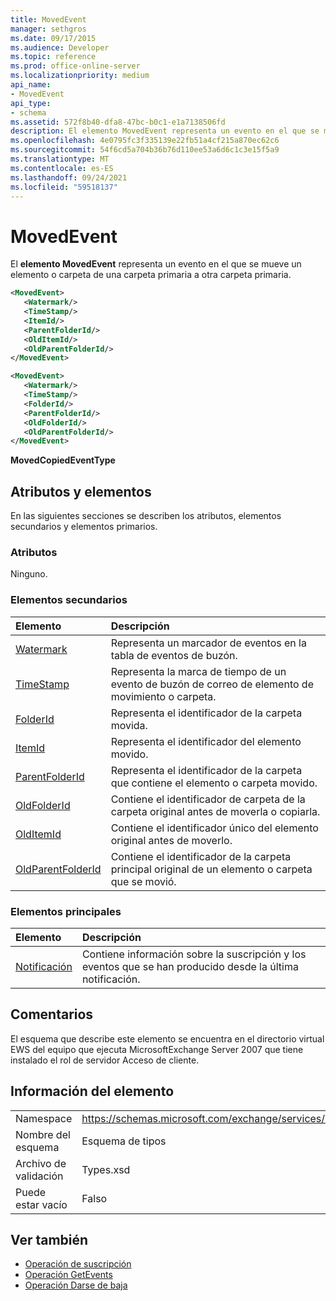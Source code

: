 ```yaml
---
title: MovedEvent
manager: sethgros
ms.date: 09/17/2015
ms.audience: Developer
ms.topic: reference
ms.prod: office-online-server
ms.localizationpriority: medium
api_name:
- MovedEvent
api_type:
- schema
ms.assetid: 572f8b40-dfa8-47bc-b0c1-e1a7138506fd
description: El elemento MovedEvent representa un evento en el que se mueve un elemento o carpeta de una carpeta primaria a otra carpeta primaria.
ms.openlocfilehash: 4e0795fc3f335139e22fb51a4cf215a870ec62c6
ms.sourcegitcommit: 54f6cd5a704b36b76d110ee53a6d6c1c3e15f5a9
ms.translationtype: MT
ms.contentlocale: es-ES
ms.lasthandoff: 09/24/2021
ms.locfileid: "59518137"
---
```

# <a name="movedevent"></a>MovedEvent

El **elemento MovedEvent** representa un evento en el que se mueve un elemento o carpeta de una carpeta primaria a otra carpeta primaria. 
  
```xml
<MovedEvent>
   <Watermark/>
   <TimeStamp/>
   <ItemId/>
   <ParentFolderId/>
   <OldItemId/>
   <OldParentFolderId/>
</MovedEvent>
```

```xml
<MovedEvent>
   <Watermark/>
   <TimeStamp/>
   <FolderId/>
   <ParentFolderId/>
   <OldFolderId/>
   <OldParentFolderId/>
</MovedEvent>
```


**MovedCopiedEventType**

## <a name="attributes-and-elements"></a>Atributos y elementos

En las siguientes secciones se describen los atributos, elementos secundarios y elementos primarios.
  
### <a name="attributes"></a>Atributos

Ninguno.
  
### <a name="child-elements"></a>Elementos secundarios

|**Elemento**|**Descripción**|
|:-----|:-----|
|[Watermark](watermark.md) <br/> |Representa un marcador de eventos en la tabla de eventos de buzón.  <br/> |
|[TimeStamp](timestamp.md) <br/> |Representa la marca de tiempo de un evento de buzón de correo de elemento de movimiento o carpeta.  <br/> |
|[FolderId](folderid.md) <br/> |Representa el identificador de la carpeta movida.  <br/> |
|[ItemId](itemid.md) <br/> |Representa el identificador del elemento movido.  <br/> |
|[ParentFolderId](parentfolderid.md) <br/> |Representa el identificador de la carpeta que contiene el elemento o carpeta movido.  <br/> |
|[OldFolderId](oldfolderid.md) <br/> |Contiene el identificador de carpeta de la carpeta original antes de moverla o copiarla.  <br/> |
|[OldItemId](olditemid.md) <br/> |Contiene el identificador único del elemento original antes de moverlo.  <br/> |
|[OldParentFolderId](oldparentfolderid.md) <br/> |Contiene el identificador de la carpeta principal original de un elemento o carpeta que se movió.  <br/> |
   
### <a name="parent-elements"></a>Elementos principales

|**Elemento**|**Descripción**|
|:-----|:-----|
|[Notificación](notification-ex15websvcsotherref.md) <br/> |Contiene información sobre la suscripción y los eventos que se han producido desde la última notificación.  <br/> |
   
## <a name="remarks"></a>Comentarios

El esquema que describe este elemento se encuentra en el directorio virtual EWS del equipo que ejecuta MicrosoftExchange Server 2007 que tiene instalado el rol de servidor Acceso de cliente.
  
## <a name="element-information"></a>Información del elemento

|||
|:-----|:-----|
|Namespace  <br/> |https://schemas.microsoft.com/exchange/services/2006/types  <br/> |
|Nombre del esquema  <br/> |Esquema de tipos  <br/> |
|Archivo de validación  <br/> |Types.xsd  <br/> |
|Puede estar vacío  <br/> |Falso  <br/> |
   
## <a name="see-also"></a>Ver también

- [Operación de suscripción](subscribe-operation.md) 
- [Operación GetEvents](getevents-operation.md) 
- [Operación Darse de baja](unsubscribe-operation.md)

